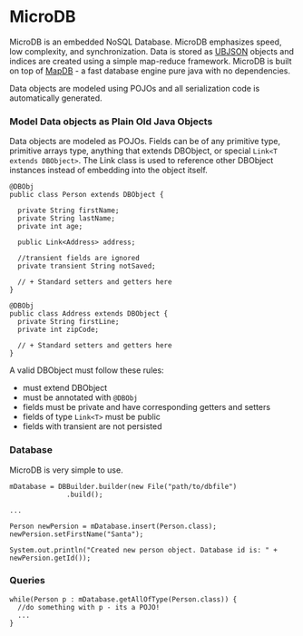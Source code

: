 # MicroDB #

MicroDB is an embedded NoSQL Database. MicroDB emphasizes speed, low complexity, and synchronization.
Data is stored as [UBJSON](http://ubjson.org/) objects and indices are created using a simple map-reduce framework.
MicroDB is built on top of [MapDB](http://mapdb.org/) - a fast database engine pure java with no dependencies.

Data objects are modeled using POJOs and all serialization code is automatically generated.

### Model Data objects as Plain Old Java Objects ###

Data objects are modeled as POJOs. Fields can be of any primitive type, primitive arrays type, anything that extends
 DBObject, or special `Link<T extends DBObject>`. The Link class is used to reference other DBObject instances instead
 of embedding into the object itself.

```
@DBObj
public class Person extends DBObject {

  private String firstName;
  private String lastName;
  private int age;

  public Link<Address> address;

  //transient fields are ignored
  private transient String notSaved;

  // + Standard setters and getters here
}

@DBObj
public class Address extends DBObject {
  private String firstLine;
  private int zipCode;

  // + Standard setters and getters here
}

```

A valid DBObject must follow these rules:

* must extend DBObject
* must be annotated with `@DBObj`
* fields must be private and have corresponding getters and setters
* fields of type `Link<T>` must be public
* fields with transient are not persisted


### Database ###

MicroDB is very simple to use. 
```
mDatabase = DBBuilder.builder(new File("path/to/dbfile")
              .build();

...

Person newPersion = mDatabase.insert(Person.class);
newPersion.setFirstName("Santa");

System.out.println("Created new person object. Database id is: " + newPersion.getId());

```

### Queries ###

```
while(Person p : mDatabase.getAllOfType(Person.class)) {
  //do something with p - its a POJO!
  ...
}
```


